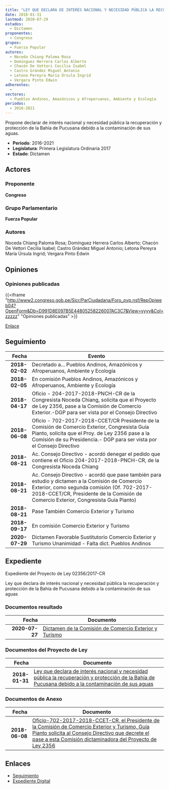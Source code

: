 ```yaml
---
title: "LEY QUE DECLARA DE INTERÉS NACIONAL Y NECESIDAD PÚBLICA LA RECUPERACIÓN Y PROTECCIÓN DE LA BAHÍA DE PUCUSANA DEBIDO A LA CONTAMINACIÓN DE SUS AGUAS"
date: 2018-01-31
lastmod: 2020-07-29
estados: 
  - Dictamen
proponentes: 
  - Congreso
grupos: 
  - Fuerza Popular
autores: 
  - Noceda Chiang Paloma Rosa
  - Domínguez Herrera Carlos Alberto
  - Chacón De Vettori Cecilia Isabel
  - Castro Grández Miguel Antonio
  - Letona Pereyra María Úrsula Ingrid
  - Vergara Pinto Edwin
adherentes: 
  - 
sectores: 
  - Pueblos Andinos, Amazónicos y Afroperuanos, Ambiente y Ecología
periodos: 
  - 2016-2021
---
```


Propone declarar de interés nacional y necesidad pública la recuperación y protección de la Bahía de Pucusana debido a la contaminación de sus aguas.

- **Periodo**: 2016-2021
- **Legislatura**: Primera Legislatura Ordinaria 2017
- **Estado**: Dictamen

## Actores

### Proponente

**Congreso**

### Grupo Parlamentario

**Fuerza Popular**

### Autores

Noceda Chiang Paloma Rosa; Domínguez Herrera Carlos Alberto; Chacón De Vettori Cecilia Isabel; Castro Grández Miguel Antonio; Letona Pereyra María Úrsula Ingrid; Vergara Pinto Edwin


## Opiniones

### Opiniones publicadas

{{<iframe "http://www2.congreso.gob.pe/Sicr/ParCiudadana/Foro_pvp.nsf/RepOpiweb04?OpenForm&Db=D991D8E097B5E44805258226007AC3C7&View=yyyy&Col=zzzzz" "Opiniones publicadas" >}}

[Enlace](http://www2.congreso.gob.pe/Sicr/ParCiudadana/Foro_pvp.nsf/RepOpiweb04?OpenForm&Db=D991D8E097B5E44805258226007AC3C7&View=yyyy&Col=zzzzz)

## Seguimiento

| Fecha | Evento |
|------:|--------|
| **2018-02-02** | Decretado a... Pueblos Andinos, Amazónicos y Afroperuanos, Ambiente y Ecología|
| **2018-02-05** | En comisión Pueblos Andinos, Amazónicos y Afroperuanos, Ambiente y Ecología|
| **2018-04-17** | Oficio - 204-2017-2018-PNCH-CR de la Congresista Noceda Chiang, solicita que el Proyecto de Ley 2356, pase a la Comisión de Comercio Exterior.-DGP para ser vista por el Consejo Directivo|
| **2018-06-08** | Oficio - 702-2017-2018-CCET/CR Presidente de la Comisión de Comercio Exterior, Congresista Guía Pianto, solicita que el Proy. de Ley 2356 pase a la Comisión de su Presidencia.- DGP para ser vista por el Consejo Directivo|
| **2018-08-21** | Ac. Consejo Directivo - acordó denegar el pedido que contiene el Oficio 204-2017-2018-PNCH-CR, de la Congresista Noceda Chiang|
| **2018-08-21** | Ac. Consejo Directivo - acordó que pase también para estudio y dictamen a la Comisión de Comercio Exterior, como segunda comisión (Of. 702-2017-2018-CCET/CR, Presidente de la Comisión de Comercio Exterior, Congresista Guía Pianto)|
| **2018-08-21** | Pase También Comercio Exterior y Turismo|
| **2018-09-17** | En comisión Comercio Exterior y Turismo|
| **2020-07-29** | Dictamen Favorable Sustitutorio Comercio Exterior y Turismo Unanimidad - Falta dict. Pueblos Andinos|


## Expediente

Expediente del Proyecto de Ley 02356/2017-CR

Ley que declara de interés nacional y necesidad pública la recuperación y protección de la Bahía de Pucusana debido a la contaminación de sus aguas


### Documentos resultado

| Fecha | Documento |
|------:|--------|
| **2020-07-27** | [Dictamen de la Comisión de Comercio Exterior y Turismo](http://www.leyes.congreso.gob.pe/Documentos/2016_2021/Dictamenes/Proyectos_de_Ley/02356DC03MAY20200727.pdf) |

### Documentos del Proyecto de Ley

| Fecha | Documento |
|------:|--------|
| **2018-01-31** | [Ley que declara de interés nacional y necesidad pública la recuperación y protección de la Bahía de Pucusana debido a la contaminación de sus aguas](http://www.leyes.congreso.gob.pe/Documentos/2016_2021/Proyectos_de_Ley_y_de_Resoluciones_Legislativas/PL0235620180131.pdf) |

### Documentos de Anexo

| Fecha | Documento |
|------:|--------|
| **2018-06-08** | [Oficio-702-2017-2018-CCET-CR, el Presidente de la Comisión de Comercio Exterior y Turismo, Guía Pianto solicita al Consejo Directivo que decrete el pase a esta Comisión dictaminadora del Proyecto de Ley 2356](http://www.leyes.congreso.gob.pe/Documentos/2016_2021/Oficios/Comisiones_Ordinarias/OFICIO-702-2017-2018-CCET-CR.PDF) |

## Enlaces 

- [Seguimiento](http://www2.congreso.gob.pe/Sicr/TraDocEstProc/CLProLey2016.nsf/f7fff46988ca05b1052578e100829cc7/1220cc7f6e25caf305258226007c4f1b?OpenDocument)
- [Expediente Digital](http://www2.congreso.gob.pe/Sicr/TraDocEstProc/CLProLey2016.nsf/f7fff46988ca05b1052578e100829cc7/1220cc7f6e25caf305258226007c4f1b?OpenDocument&Click=05257FB7005EB655.eb71d0cf91d8294e05256cdf006b5706/$Body/0.1C6C)
